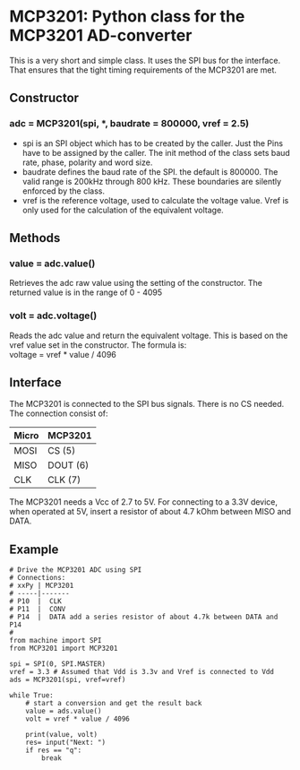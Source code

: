 # MCP3201: Python class for the MCP3201 AD-converter

This is a very short and simple class. It uses the SPI bus for the interface. That
ensures that the tight timing requirements of the MCP3201 are met.

## Constructor

### adc = MCP3201(spi, \*, baudrate = 800000, vref = 2.5)

- spi is an SPI object which has to be created by the caller. Just the Pins have to be assigned by the caller.
The init method of the class sets baud rate, phase, polarity and word size.
- baudrate defines the baud rate of the SPI. the default is 800000.
The valid range is 200kHz through 800 kHz. These boundaries are silently enforced by the class.
- vref is the reference voltage, used to calculate the voltage value. Vref is only 
used for the calculation of the equivalent voltage.

## Methods

### value = adc.value()

Retrieves the adc raw value using the setting of the constructor. The returned
value is in the range of 0 - 4095

### volt = adc.voltage()

Reads the adc value and return the equivalent voltage. This is based on the vref
value set in the constructor. The formula is:   
    voltage = vref * value / 4096

## Interface

The MCP3201 is connected to the SPI bus signals. There is no CS needed. The
connection consist of:

|Micro|MCP3201|
|:---|:---|
|MOSI|CS (5)|
|MISO|DOUT (6)|
|CLK|CLK (7)|

The MCP3201 needs a Vcc of 2.7 to 5V. For connecting to a 3.3V device, when operated
at 5V, insert a resistor of about 4.7 kOhm between MISO and DATA.

## Example

```
# Drive the MCP3201 ADC using SPI
# Connections:
# xxPy | MCP3201
# -----|-------
# P10  |  CLK
# P11  |  CONV
# P14  |  DATA add a series resistor of about 4.7k between DATA and P14
#
from machine import SPI
from MCP3201 import MCP3201

spi = SPI(0, SPI.MASTER)
vref = 3.3 # Assumed that Vdd is 3.3v and Vref is connected to Vdd
ads = MCP3201(spi, vref=vref)

while True:
    # start a conversion and get the result back
    value = ads.value()
    volt = vref * value / 4096

    print(value, volt)
    res= input("Next: ")
    if res == "q":
        break
```
